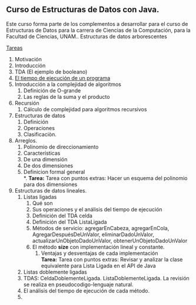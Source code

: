 ## Curso de Estructuras de Datos con Java.
Este curso forma parte de los complementos a desarrollar para el curso de Estructuras de Datos para la carrera de Ciencias de la Computación, para la Facultad de Ciencias, UNAM.. Estructuras de datos arborescentes

[Tareas](capitulos/tareas.md)

1. Motivación
2. Introducción
3. TDA
   (El ejemplo de booleano)
4. [El tiempo de ejecución de un programa](capitulos/moduloTiempoEjecuciónPrograma.md)
5. Introducción a la complejidad de algoritmos
    1. Definición de O-grande
    2. Las reglas de la suma y el producto
6. Recursión
   1. Cálculo de complejidad para algoritmos recursivos
7. Estructuras de datos
   1. Definición
   2. Operaciones
   3. Clasificaciòn.    
8. Arreglos.
   1. Polinomio de direccionamiento
   2. Características
   3. De una dimensión
   4. De dos dimensiones
   5. Definicion formal general<br>
   *. **Tarea:** Tarea con puntos extras: Hacer un esquema del polinomio para dos dimensiones<br>
9. Estructuras de datos lineales.
    1. Listas ligadas
       1. Qué son
       2. Sus operaciones y el análisis del tiempo de ejecución
       3. Definición del TDA celda
       4. Definición del TDA ListaLigada
       5. Métodos de servicio: agregarEnCabeza, agregarEnCola, AgregarDespuésDeUnValor, eliminarDadoUnValor, actualizarUnObjetoDadoUnValor, obtenerUnObjetoDadoUnValor
       6. El método **size** con implementación lineal y constante.
            1. Ventajas y desventajas de cada implementación <br>
       **Tarea:** Tarea con puntos extras: Revisar y analizar la clase equivalente para Lista Ligada en el API de Java<br>
   2. Listas doblemente ligadas
     1. TDAS: CeldaDoblementeLigada. ListaDoblementeLigada. La revisión se realiza en pseudocodigo-lenguaje natural.
     2. El análisis del tiempo de ejecución de cada método.
     3. 
